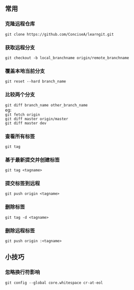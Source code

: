 ## 常用
### 克隆远程仓库
```git clone https://github.com/ConciseA/learngit.git```

### 获取远程分支
```git checkout -b local_branchname origin/remote_branchname```

### 覆盖本地当前分支
```git reset --hard branch_name```

### 比较两个分支
```git diff branch_name other_branch_name```  
eg:  
```git fetch origin```  
```git diff master origin/master```  
```git diff master dev```

### 查看所有标签
```git tag```

### 基于最新提交并创建标签
```git tag <tagname>```

### 提交标签到远程
```git push origin <tagname>```

### 删除标签
```git tag -d <tagname>```

### 删除远程标签
```git push origin :<tagname>```

## 小技巧
### 忽略换行符影响
```git config --global core.whitespace cr-at-eol```